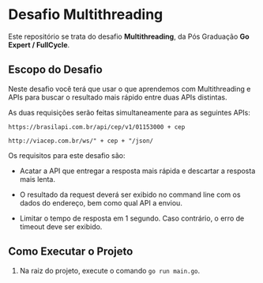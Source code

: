 # Desafio Multithreading

Este repositório se trata do desafio **Multithreading**, da Pós Graduação **Go Expert / FullCycle**. 

## Escopo do Desafio

Neste desafio você terá que usar o que aprendemos com Multithreading e APIs para buscar o resultado mais rápido entre duas APIs distintas.

As duas requisições serão feitas simultaneamente para as seguintes APIs:

`https://brasilapi.com.br/api/cep/v1/01153000 + cep`

`http://viacep.com.br/ws/" + cep + "/json/`

Os requisitos para este desafio são:

- Acatar a API que entregar a resposta mais rápida e descartar a resposta mais lenta.

- O resultado da request deverá ser exibido no command line com os dados do endereço, bem como qual API a enviou.

- Limitar o tempo de resposta em 1 segundo. Caso contrário, o erro de timeout deve ser exibido.

## Como Executar o Projeto

1. Na raiz do projeto, execute o comando `go run main.go`.
